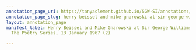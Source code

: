 ```yaml
---
annotation_page_uri: https://tanyaclement.github.io/SGW-SI/annotations/henry-beissel-and-mike-gnarowski-at-sir-george-williams-university-the-poetry-series-13-january-1967-2--canvas-1-toc.json
annotation_page_slug: henry-beissel-and-mike-gnarowski-at-sir-george-williams-university-the-poetry-series-13-january-1967-2--canvas-1-toc
layout: annotation_page
manifest_label: Henry Beissel and Mike Gnarowski at Sir George Williams University,
  The Poetry Series, 13 January 1967 (2)

---
```

